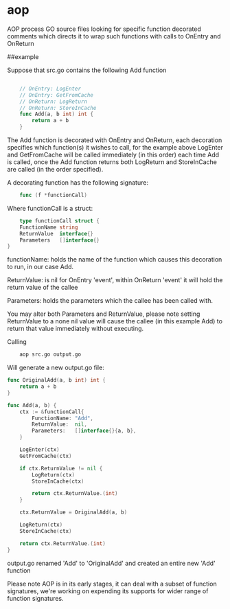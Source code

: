 # aop
AOP process GO source files looking for specific function decorated comments which directs it to wrap such functions with calls to OnEntry and OnReturn


##example

Suppose that src.go contains the following Add function

```go

	// OnEntry: LogEnter
	// OnEntry: GetFromCache
	// OnReturn: LogReturn
	// OnReturn: StoreInCache
	func Add(a, b int) int {
		return a + b
	}

```

The Add function is decorated with OnEntry and OnReturn, each decoration specifies
which function(s) it wishes to call, for the example above LogEnter and GetFromCache will be called immediately (in this order) each time Add is called, once the Add function returns both LogReturn and StoreInCache are called (in the order specified).

A decorating function has the following signature:

```go
	func (f *functionCall)
```

Where functionCall is a struct:

```go
	type functionCall struct {
	FunctionName string
	ReturnValue  interface{}
	Parameters   []interface{}
}
```

functionName: holds the name of the function which causes this decoration to run, in our case Add.

ReturnValue: is nil for OnEntry 'event', within OnReturn 'event' it will hold the return value of the callee

Parameters: holds the parameters which the callee has been called with.

You may alter both Parameters and ReturnValue, please note setting ReturnValue to a none nil value will cause the callee (in this example Add) to return that value immediately without executing.


Calling
```cmd
	aop src.go output.go
```

Will generate a new output.go file:

```go
func OriginalAdd(a, b int) int {
	return a + b
}

func Add(a, b) {
	ctx := &functionCall{
		FunctionName: "Add",
		ReturnValue:  nil,
		Parameters:   []interface{}{a, b},
	}

	LogEnter(ctx)
	GetFromCache(ctx)

	if ctx.ReturnValue != nil {
		LogReturn(ctx)
		StoreInCache(ctx)

		return ctx.ReturnValue.(int)
	}

	ctx.ReturnValue = OriginalAdd(a, b)

	LogReturn(ctx)
	StoreInCache(ctx)

	return ctx.ReturnValue.(int)
}

```

output.go renamed 'Add' to 'OriginalAdd' and created an entire new 'Add' function

Please note AOP is in its early stages, it can deal with a subset of function signatures, we're working on expending its supports for wider range of function signatures.
